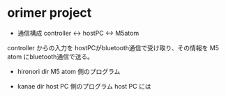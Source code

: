 # orimer project

- 通信構成
controller <-> hostPC <-> M5atom

controller からの入力を hostPCがbluetooth通信で受け取り、その情報を M5 atom にbluetooth通信で送る。

- hironori dir
M5 atom 側のプログラム

- kanae dir
host PC 側のプログラム
host PC には